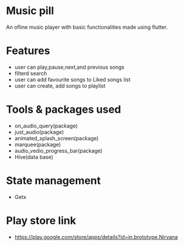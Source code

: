 # Music pill

An ofline music player with basic functionalities made using flutter.

# Features
 - user can play,pause,next,and previous songs
 - filterd search
 - user can add favourite songs to Liked songs list
 - user can create, add songs to playlist
 
# Tools & packages used
 - on_audio_query(package)
 - just_audio(package)
 - animated_splash_screen(package)
 - marquee(package)
 - audio_vedio_progress_bar(package)
 - Hive(data base)

# State management
 - Getx
# Play store link 
 - https://play.google.com/store/apps/details?id=in.brototype.Nirvana
